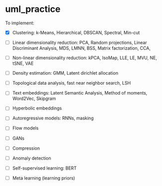 # uml_practice

To implement:
- [X] Clustering: k-Means, Hierarchical, DBSCAN, Spectral, Min-cut
- [ ] Linear dimensionality reduction: PCA, Random projections, Linear Discriminant Analysis, MDS, LMNN, BSS, Matrix factorization, CCA, 
- [ ] Non-linear dimensionality reduction: kPCA, IsoMap, LLE, LE, MVU, NE, tSNE, VAE
- [ ] Density estimation: GMM, Latent dirichlet allocation
- [ ] Topological data analysis, fast near neighbor search, LSH
- [ ] Text embeddings: Latent Semantic Analysis, Method of moments, Word2Vec, Skipgram
- [ ] Hyperbolic embeddings
- [ ] Autoregressive models: RNNs, masking
- [ ] Flow models
- [ ] GANs
- [ ] Compression
- [ ] Anomaly detection
- [ ] Self-supervised learning: BERT
- [ ] Meta learning (learning priors)


